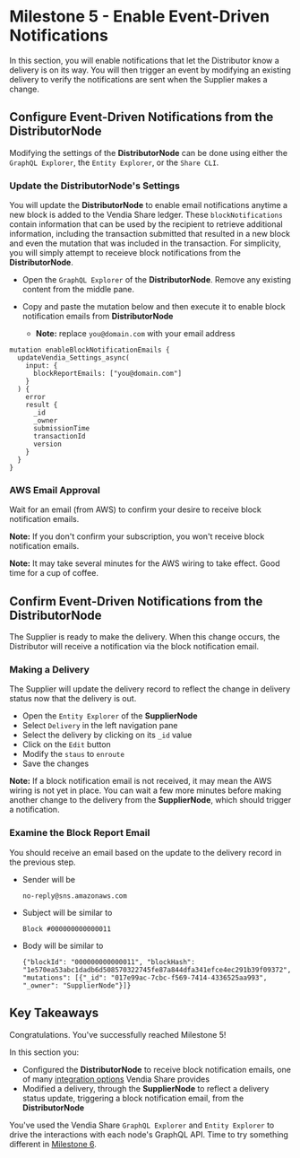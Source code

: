 # Milestone 5 - Enable Event-Driven Notifications
In this section, you will enable notifications that let the Distributor know a delivery is on its way.  You will then trigger an event by modifying an existing delivery to verify the notifications are sent when the Supplier makes a change.

## Configure Event-Driven Notifications from the DistributorNode
Modifying the settings of the **DistributorNode** can be done using either the `GraphQL Explorer`, the `Entity Explorer`, or the `Share CLI`.

### Update the DistributorNode's Settings
You will update the **DistributorNode** to enable email notifications anytime a new block is added to the Vendia Share ledger.  These `blockNotifications` contain information that can be used by the recipient to retrieve additional information, including the transaction submitted that resulted in a new block and even the mutation that was included in the transaction.  For simplicity, you will simply attempt to receieve block notifications from the **DistributorNode**.

* Open the `GraphQL Explorer` of the **DistributorNode**. Remove any existing content from the middle pane.

* Copy and paste the mutation below and then execute it to enable block notification emails from **DistributorNode** 
    * **Note:** replace `you@domain.com` with your email address

```
mutation enableBlockNotificationEmails {
  updateVendia_Settings_async(
    input: {
      blockReportEmails: ["you@domain.com"]
    }
  ) {
    error
    result {
      _id
      _owner
      submissionTime
      transactionId
      version
    }
  }
}
```

### AWS Email Approval
Wait for an email (from AWS) to confirm your desire to receive block notification emails.  

**Note:** If you don't confirm your subscription, you won't receive block notification emails.

**Note:** It may take several minutes for the AWS wiring to take effect.  Good time for a cup of coffee.

## Confirm Event-Driven Notifications from the DistributorNode

The Supplier is ready to make the delivery.  When this change occurs, the Distributor will receive a notification via the block notification email.

### Making a Delivery
The Supplier will update the delivery record to reflect the change in delivery status now that the delivery is out.

* Open the `Entity Explorer` of the **SupplierNode**
* Select `Delivery` in the left navigation pane
* Select the delivery by clicking on its `_id` value
* Click on the `Edit` button
* Modify the `staus` to `enroute`
* Save the changes

**Note:** If a block notification email is not received, it may mean the AWS wiring is not yet in place.  You can wait a few more minutes before making another change to the delivery from the **SupplierNode**, which should trigger a notification.

### Examine the Block Report Email
You should receive an email based on the update to the delivery record in the previous step.

* Sender will be
    ```
    no-reply@sns.amazonaws.com
    ```
* Subject will be similar to
    ```
    Block #000000000000011
    ```

* Body will be similar to 
    ```
    {"blockId": "000000000000011", "blockHash": "1e570ea53abc1dadb6d508570322745fe87a844dfa341efce4ec291b39f09372", "mutations": [{"_id": "017e99ac-7cbc-f569-7414-4336525aa993", "_owner": "SupplierNode"}]}
    ```

## Key Takeaways
Congratulations.  You've successfully reached Milestone 5!

In this section you:

* Configured the **DistributorNode** to receive block notification emails, one of many [integration options](https://www.vendia.net/docs/share/integrations) Vendia Share provides
* Modified a delivery, through the **SupplierNode** to reflect a delivery status update, triggering a block notification email, from the **DistributorNode**

You've used the Vendia Share `GraphQL Explorer` and `Entity Explorer` to drive the interactions with each node's GraphQL API. Time to try something different in [Milestone 6](README-Milestone6.md).
